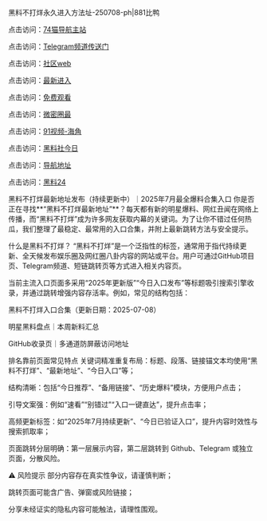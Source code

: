 黑料不打烊永久进入方法址-250708-ph|881比鸭

点击访问：<a href="https://74mao.com/">74猫导航主站</a>

点击访问：<a href="https://74mao.com/">Telegram频道传送门</a>

点击访问：<a href="https://hj-337.pages.dev/">社区web</a>

点击访问：<a href="https://hj-348.pages.dev/">最新进入</a>

点击访问：<a href="https://gdas.pages.dev/">免费观看</a>

点击访问：<a href="https://jha.pages.dev/">微密圈最</a>

点击访问：<a href="https://sdbsd.pages.dev/">91视频-海角</a>

点击访问：<a href="https://gbs-3wd.pages.dev/">黑料社今日</a>

点击访问：<a href="https://sdfsh.pages.dev/">导航地址</a>

点击访问：<a href="https://ert-6he.pages.dev/">黑料24</a>

黑料不打烊最新地址发布（持续更新中）｜2025年7月最全爆料合集入口
你是否正在寻找**“黑料不打烊最新地址”**？每天都有新的明星爆料、网红丑闻在网络上传播，而“黑料不打烊”成为许多网友获取内幕的关键词。为了让你不错过任何热瓜，我们整理了最稳定、最常用的入口合集，并附上最新跳转方法与安全提示。

什么是黑料不打烊？
“黑料不打烊”是一个泛指性的标签，通常用于指代持续更新、全天候发布娱乐圈及网红圈八卦内容的网站或平台。用户可通过GitHub项目页、Telegram频道、短链跳转页等方式进入相关内容页。

当前主流入口页面多采用“2025年更新版”“今日入口发布”等标题吸引搜索引擎收录，并通过跳转增强内容存活率。例如，常见的结构包括：

黑料不打烊入口合集（更新日期：2025-07-08）

明星黑料盘点｜本周新料汇总

GitHub收录页｜多通道防屏蔽访问地址

排名靠前页面常见特点
关键词精准重复布局：标题、段落、链接锚文本均使用“黑料不打烊”、“最新地址”、“今日入口”等；

结构清晰：包括“今日推荐”、“备用链接”、“历史爆料”模块，方便用户点击；

引导文案强：例如“速看”“别错过”“入口一键直达”，提升点击率；

高频更新标签：如“2025年7月持续更新”、“今日已验证入口”，提升内容时效性与搜索抓取率；

页面跳转分层明确：第一层展示内容，第二层跳转到 Github、Telegram 或独立页面，分散风险。

⚠️ 风险提示
部分内容存在真实性争议，请谨慎判断；

跳转页面可能含广告、弹窗或风险链接；

分享未经证实的隐私内容可能触法，请理性围观。
